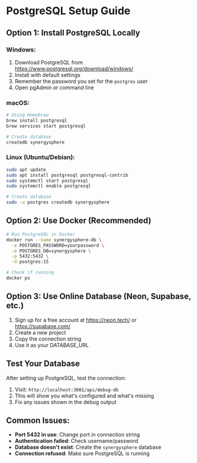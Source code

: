 # PostgreSQL Setup Guide

## Option 1: Install PostgreSQL Locally

### Windows:
1. Download PostgreSQL from https://www.postgresql.org/download/windows/
2. Install with default settings
3. Remember the password you set for the `postgres` user
4. Open pgAdmin or command line

### macOS:
```bash
# Using Homebrew
brew install postgresql
brew services start postgresql

# Create database
createdb synergysphere
```

### Linux (Ubuntu/Debian):
```bash
sudo apt update
sudo apt install postgresql postgresql-contrib
sudo systemctl start postgresql
sudo systemctl enable postgresql

# Create database
sudo -u postgres createdb synergysphere
```

## Option 2: Use Docker (Recommended)

```bash
# Run PostgreSQL in Docker
docker run --name synergysphere-db \
  -e POSTGRES_PASSWORD=yourpassword \
  -e POSTGRES_DB=synergysphere \
  -p 5432:5432 \
  -d postgres:15

# Check if running
docker ps
```

## Option 3: Use Online Database (Neon, Supabase, etc.)

1. Sign up for a free account at https://neon.tech/ or https://supabase.com/
2. Create a new project
3. Copy the connection string
4. Use it as your DATABASE_URL

## Test Your Database

After setting up PostgreSQL, test the connection:

1. Visit: `http://localhost:3001/api/debug-db`
2. This will show you what's configured and what's missing
3. Fix any issues shown in the debug output

## Common Issues:

- **Port 5432 in use**: Change port in connection string
- **Authentication failed**: Check username/password
- **Database doesn't exist**: Create the `synergysphere` database
- **Connection refused**: Make sure PostgreSQL is running
